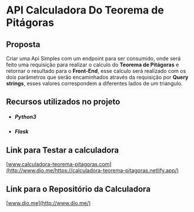 # API Calculadora Do Teorema de Pitágoras



## Proposta

Criar uma Api Simples com um endpoint para ser consumido, onde será feito uma requisição para  realizar o calculo do **Teorema de Pitágoras** e retornar o resultado para o **Front-End**, esse calculo será realizado com os dois parâmetros que serão encaminhados através da requisição por **Query strings**, esses valores correspondem a diferentes lados de um triangulo.

## Recursos utilizados no projeto

* ##### Python3

* ##### Flask

##  Link para Testar a calculadora 

[www.calculadora-teorema-pitagoras.com](http://www.dio.me/https://calculadora-teorema-pitagoras.netlify.app/)

  ## Link para o Repositório da Calculadora

[www.dio.me](http://www.dio.me/)